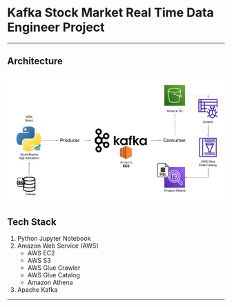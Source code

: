 # Kafka Stock Market Real Time Data Engineer Project
---

## Architecture
![Kafka Stock Market Architecture](images/Architecture.jpg)
---

## Tech Stack
1. Python Jupyter Notebook
2. Amazon Web Service (AWS)
    *  AWS EC2
    *  AWS S3
    *  AWS Glue Crawler
    *  AWS Glue Catalog
    *  Amazon Athena
3. Apache Kafka
---

